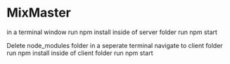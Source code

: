 # MixMaster

in a terminal window
run npm install inside of server folder
run npm start

Delete node_modules folder 
in a seperate terminal navigate to client folder
run npm install inside of client folder
run npm start
